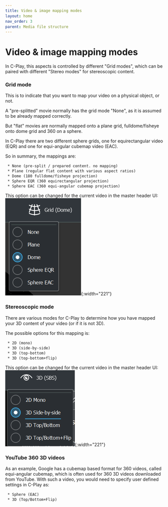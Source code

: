 ```yaml
---
title: Video & image mapping modes
layout: home
nav_order: 3
parent: Media file structure
---
```


# Video & image mapping modes

In C-Play, this aspects is controlled by different "Grid modes", which can be paired with different "Stereo modes" for stereoscopic content.

### Grid mode

This is to indicate that you want to map your video on a physical object, or not.

A "pre-splitted" movie normally has the grid mode "None", as it is assumed to be already mapped correctly.

But "flat" movies are normally mapped onto a plane grid, fulldome/fisheye onto dome grid and 360 on a sphere.

In C-Play there are two different sphere grids, one for equirectangular video (EQR) and one for equi-angular cubemap video (EAC).

So in summary, the mappings are:

     * None (pre-split / prepared content. no mapping)
     * Plane (regular flat content with various aspect ratios)
     * Dome (180 fulldome/fisheye projection)
     * Sphere EQR (360 equirectangular projection)
     * Sphere EAC (360 equi-angular cubemap projection)

This option can be changed for the current video in the master header UI:
![Grid Mode UI](../../assets/ui/gridMode.png){:width="221"}

### Stereoscopic mode

There are various modes for C-Play to determine how you have mapped your 3D content of your video (or if it is not 3D).

The possible options for this mapping is:

     * 2D (mono)
     * 3D (side-by-side)
     * 3D (top-bottom)
     * 3D (top-bottom+flip)

This option can be changed for the current video in the master header UI:
![Stereo Mode UI](../../assets/ui/stereoMode.png){:width="221"}

### YouTube 360 3D videos

As an example, Google has a cubemap based format for 360 videos, called equi-angular cubemap, which is often used for 360 3D videos downloaded from YouTube. With such a video, you would need to specify user defined settings in C-Play as:

     * Sphere (EAC)
     * 3D (Top/Bottom+Flip)